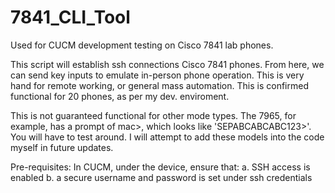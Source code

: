 # 7841_CLI_Tool
Used for CUCM development testing on Cisco 7841 lab phones. 

This script will establish ssh connections Cisco 7841 phones.
From here, we can send key inputs to emulate in-person phone operation.
This is very hand for remote working, or general mass automation.
This is confirmed functional for 20 phones, as per my dev. enviroment.

This is not guaranteed functional for other mode types.
The 7965, for example, has a prompt of mac>, which looks like 'SEPABCABCABC123>'.
You will have to test around. I will attempt to add these models into the code myself in future updates.

Pre-requisites:
In CUCM, under the device, ensure that:
  a. SSH access is enabled
  b. a secure username and password is set under ssh credentials
